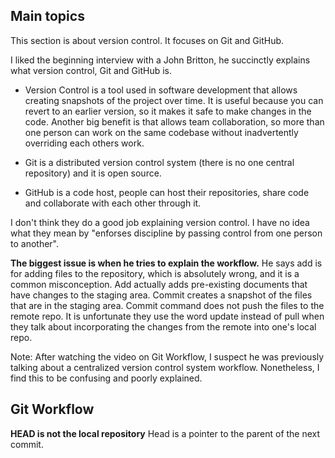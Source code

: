 ## Main topics

This section is about version control. It focuses on Git and GitHub.

I liked the beginning interview with a John Britton, he succinctly explains what version control, Git and GitHub is.

* Version Control is a tool used in software development that allows creating snapshots of the project over time. It is useful because you can revert to an earlier version, so it makes it safe to make changes in the code. Another big benefit is that allows team collaboration, so more than one person can work on the same codebase without inadvertently overriding each others work.

* Git is a distributed version control system (there is no one central repository) and it is open source.

* GitHub is a code host, people can host their repositories, share code and collaborate with each other through it.

I don't think they do a good job explaining version control. I have no idea what they mean by "enforses discipline by passing control from one person to another". 

**The biggest issue is when he tries to explain the workflow.** He says add is for adding files to the repository, which is absolutely wrong, and it is a common misconception. Add actually adds pre-existing documents that have changes to the staging area. Commit creates a snapshot of the files that are in the staging area. Commit command does not push the files to the remote repo. It is unfortunate they use the word update instead of pull when they talk about incorporating the changes from the remote into one's local repo.

Note: After watching the video on Git Workflow, I suspect he was previously talking about a centralized version control system workflow. Nonetheless, I find this to be confusing and poorly explained.

## Git Workflow

**HEAD is not the local repository** Head is a pointer to the parent of the next commit. 